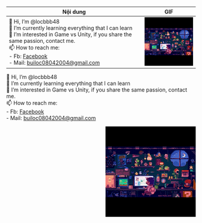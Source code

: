 | Nội dung | GIF |
|-----------|-----|
| 👋 Hi, I’m @locbbb48<br>🌱 I’m currently learning everything that I can learn<br>👀 I’m interested in Game vs Unity, if you share the same passion, contact me.<br>📫 How to reach me:<br>    - Fb: [Facebook](https://www.facebook.com/8bui8.8locthanh.8)<br>    - Mail: [builoc08042004@gmail.com](mailto:builoc08042004@gmail.com) | ![BuithLoc](https://github.com/locbbb48/locbbb48/blob/main/MarioCompGif.gif) |

<p align="left">
  👋 Hi, I’m @locbbb48<br>
  🌱 I’m currently learning everything that I can learn<br>
  👀 I’m interested in Game vs Unity, if you share the same passion, contact me.<br>
  📫 How to reach me:<br>
  - Fb: <a href="https://www.facebook.com/8bui8.8locthanh.8">Facebook</a><br>
  - Mail: <a href="mailto:builoc08042004@gmail.com">builoc08042004@gmail.com</a>
</p>
<p align="right">
  <img src="https://github.com/locbbb48/locbbb48/blob/main/MarioCompGif.gif" alt="BuithLoc">
</p>
